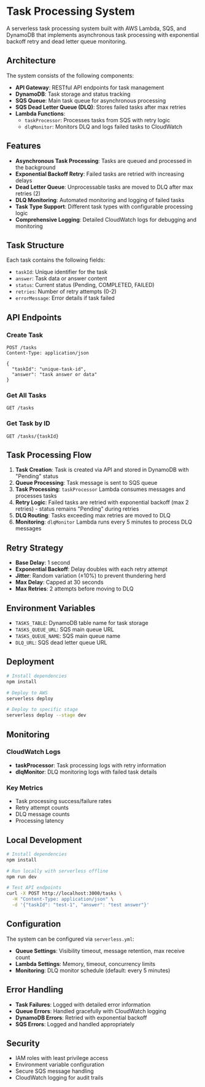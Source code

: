 # Task Processing System

A serverless task processing system built with AWS Lambda, SQS, and DynamoDB that implements asynchronous task processing with exponential backoff retry and dead letter queue monitoring.

## Architecture

The system consists of the following components:

- **API Gateway**: RESTful API endpoints for task management
- **DynamoDB**: Task storage and status tracking
- **SQS Queue**: Main task queue for asynchronous processing
- **SQS Dead Letter Queue (DLQ)**: Stores failed tasks after max retries
- **Lambda Functions**: 
  - `taskProcessor`: Processes tasks from SQS with retry logic
  - `dlqMonitor`: Monitors DLQ and logs failed tasks to CloudWatch

## Features

- **Asynchronous Task Processing**: Tasks are queued and processed in the background
- **Exponential Backoff Retry**: Failed tasks are retried with increasing delays
- **Dead Letter Queue**: Unprocessable tasks are moved to DLQ after max retries (2)
- **DLQ Monitoring**: Automated monitoring and logging of failed tasks
- **Task Type Support**: Different task types with configurable processing logic
- **Comprehensive Logging**: Detailed CloudWatch logs for debugging and monitoring

## Task Structure

Each task contains the following fields:

- `taskId`: Unique identifier for the task
- `answer`: Task data or answer content
- `status`: Current status (Pending, COMPLETED, FAILED)
- `retries`: Number of retry attempts (0-2)
- `errorMessage`: Error details if task failed

## API Endpoints

### Create Task
```
POST /tasks
Content-Type: application/json

{
  "taskId": "unique-task-id",
  "answer": "task answer or data"
}
```

### Get All Tasks
```
GET /tasks
```

### Get Task by ID
```
GET /tasks/{taskId}
```

## Task Processing Flow

1. **Task Creation**: Task is created via API and stored in DynamoDB with "Pending" status
2. **Queue Processing**: Task message is sent to SQS queue
3. **Task Processing**: `taskProcessor` Lambda consumes messages and processes tasks
4. **Retry Logic**: Failed tasks are retried with exponential backoff (max 2 retries) - status remains "Pending" during retries
5. **DLQ Routing**: Tasks exceeding max retries are moved to DLQ
6. **Monitoring**: `dlqMonitor` Lambda runs every 5 minutes to process DLQ messages

## Retry Strategy

- **Base Delay**: 1 second
- **Exponential Backoff**: Delay doubles with each retry attempt
- **Jitter**: Random variation (±10%) to prevent thundering herd
- **Max Delay**: Capped at 30 seconds
- **Max Retries**: 2 attempts before moving to DLQ

## Environment Variables

- `TASKS_TABLE`: DynamoDB table name for task storage
- `TASKS_QUEUE_URL`: SQS main queue URL
- `TASKS_QUEUE_NAME`: SQS main queue name
- `DLQ_URL`: SQS dead letter queue URL

## Deployment

```bash
# Install dependencies
npm install

# Deploy to AWS
serverless deploy

# Deploy to specific stage
serverless deploy --stage dev
```

## Monitoring

### CloudWatch Logs

- **taskProcessor**: Task processing logs with retry information
- **dlqMonitor**: DLQ monitoring logs with failed task details

### Key Metrics

- Task processing success/failure rates
- Retry attempt counts
- DLQ message counts
- Processing latency

## Local Development

```bash
# Install dependencies
npm install

# Run locally with serverless offline
npm run dev

# Test API endpoints
curl -X POST http://localhost:3000/tasks \
  -H "Content-Type: application/json" \
  -d '{"taskId": "test-1", "answer": "test answer"}'
```

## Configuration

The system can be configured via `serverless.yml`:

- **Queue Settings**: Visibility timeout, message retention, max receive count
- **Lambda Settings**: Memory, timeout, concurrency limits
- **Monitoring**: DLQ monitor schedule (default: every 5 minutes)

## Error Handling

- **Task Failures**: Logged with detailed error information
- **Queue Errors**: Handled gracefully with CloudWatch logging
- **DynamoDB Errors**: Retried with exponential backoff
- **SQS Errors**: Logged and handled appropriately

## Security

- IAM roles with least privilege access
- Environment variable configuration
- Secure SQS message handling
- CloudWatch logging for audit trails
